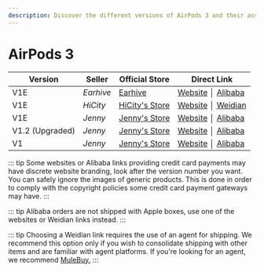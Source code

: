 ```yaml
---
description: Discover the different versions of AirPods 3 and their associated sellers. Find official stores and direct links to purchase AirPods 3 replicas.
---
```


# AirPods 3

| Version         | Seller    | Official Store                                                                                       | Direct Link                                          |
|-----------------|-----------|------------------------------------------------------------------------------------------------------|------------------------------------------------------|
| V1E             | *Earhive* | [Earhive](https://earhive.com)                                                              | [Website](https://airreps.link/earhive)  │ [Alibaba](https://airreps.link/earhiveab)              |
| V1E             | *HiCity*  | [HiCity's Store](https://hicitypods.com)                                                             | [Website](https://hicitypods.com/product/gen-3-v1e/) │ [Weidian](https://airreps.link/hicityw) |
| V1E             | *Jenny*   | [Jenny's Store](https://jenny.airreps.info)                                                          | [Website](https://airreps.link/jenny) │ [Alibaba](https://airreps.link/jennyab)                |
| V1.2 (Upgraded) | *Jenny*   | [Jenny's Store](https://jenny.airreps.info)                                                          | [Website](http://airreps.link/jenny) │ [Alibaba](https://airreps.link/jennyab)                 |
| V1              | *Jenny*   | [Jenny's Store](https://jenny.airreps.info)                                                          | [Website](http://airreps.link/jenny) │ [Alibaba](https://airreps.link/jennyab)                 |

::: tip
Some websites or Alibaba links providing credit card payments may have discrete website branding, look after the version number you want. You can safely ignore the images of generic products. This is done in order to comply with the copyright policies some credit card payment gateways may have. 
:::

::: tip
Alibaba orders are not shipped with Apple boxes, use one of the websites or Weidian links instead.
:::


::: tip
Choosing a Weidian link requires the use of an agent for shipping. We recommend this option only if you wish to consolidate shipping with other items and are familiar with agent platforms. If you're looking for an agent, we recommend [MuleBuy.](https://airreps.link/mulebuy)
:::